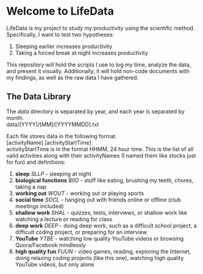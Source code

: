 # Welcome to LifeData
LifeData is my project to study my productivity using the scientific method. Specifically,
I want to test two hypotheses:
<ol>
<li>Sleeping earlier increases productivity</li>
<li>Taking a forced break at night increases productivity</li>
</ol>

This repository will hold the scripts I use to log my time, analyze the data, and present
it visually. Additionally, it will hold non-code documents with my findings, as well as
the raw data I have gathered.

## The Data Library
The _data_ directory is separated by year, and each year is separated by month.<br>
  data/[YYYY]/[MM]/[YYYYMMDD].txt<br>

Each file stores data in the following format.<br>
  [activityName] [activityStartTime]<br>
activityStartTime is in the format HHMM, 24 hour time. This is the list of all valid activities
along with their activityNames (I named them like stocks just for fun) and definitions:
<ol>
<li><b>sleep</b> <i>SLLP</i> - sleeping at night</li>
<li><b>biological functions</b> <i>BIIO</i> - stuff like eating, brushing my teeth, chores, taking a nap</li>
<li><b>working out</b> <i>WOUT</i> - working out or playing sports</li>
<li><b>social time</b> <i>SOCL</i> - hanging out with friends online or offline (club meetings included)</li>
<li><b>shallow work</b> <i>SHAL</i> - quizzes, tests, interviews, or shallow work like watching a lecture or reading for class</li>
<li><b>deep work</b> <i>DEEP</i> - doing deep work, such as a difficult school project, a difficult coding project,
or preparing for an interview</li>
<li><b>YouTube</b> <i>YTBE</i> - watching low quality YouTube videos or browsing Quora/Facebook mindlessly</li>
<li><b>high quality fun</b> <i>FUUN</i> - video games, reading, exploring the Internet, doing relaxing coding projects (like
this one), watching high quality YouTube videos, but only alone</li>
</ol>
